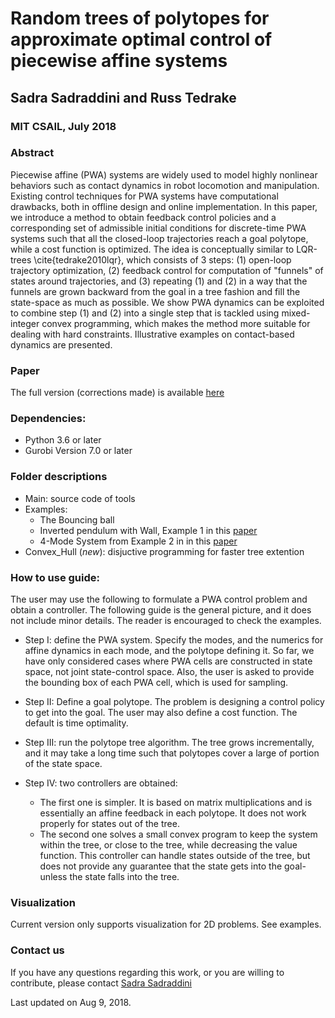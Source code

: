 # Random trees of polytopes for approximate optimal control of piecewise affine systems
## Sadra Sadraddini and Russ Tedrake
### MIT CSAIL, July 2018

### Abstract
Piecewise affine (PWA) systems are widely used to model highly nonlinear behaviors such as contact dynamics in robot locomotion and manipulation. Existing control techniques for PWA systems have computational drawbacks, both in offline design and online implementation. 
In this paper, we introduce a method to obtain feedback control policies and a corresponding  set of admissible initial conditions for discrete-time PWA systems such that all the closed-loop trajectories reach a goal polytope, while a cost function is optimized. 
The idea is conceptually similar to LQR-trees \cite{tedrake2010lqr}, which consists of 3 steps: (1) open-loop trajectory optimization, (2) feedback control for computation of "funnels" of states around trajectories, and (3) repeating (1) and (2) in a way that the funnels are grown backward from the goal in a tree fashion and fill the state-space as much as possible. We show PWA dynamics can be exploited to combine step (1) and (2) into a single step that is tackled using mixed-integer convex programming, which makes the method more suitable for dealing with hard constraints. Illustrative examples on contact-based dynamics are presented. 

### Paper
The full version (corrections made) is available [here](https://github.com/sadraddini/PWA-Control/blob/master/paper.pdf)

### Dependencies:
* Python 3.6 or later
* Gurobi Version 7.0 or later

### Folder descriptions
* Main: source code of tools
* Examples: 
    * The Bouncing ball 
    * Inverted pendulum with Wall, Example 1 in this [paper](http://groups.csail.mit.edu/robotics-center/public_papers/Marcucci17.pdf)
    * 4-Mode System from Example 2 in in this [paper](https://www.researchgate.net/profile/Michal_Kvasnica/publication/4143171_Computation_of_invariant_sets_for_piecewise_affine_discrete_time_systems_subject_to_bounded_disturbances/links/54d0b5930cf298d65668244c/Computation-of-invariant-sets-for-piecewise-affine-discrete-time-systems-subject-to-bounded-disturbances.pdf)
* Convex_Hull (*new*): disjuctive programming for faster tree extention 

### How to use guide:
The user may use the following to formulate a PWA control problem and obtain a controller. The following guide is the general picture, and it does not include minor details. The reader is encouraged to check the examples. 

* Step I: define the PWA system. Specify the modes, and the numerics for affine dynamics in each mode, and the polytope defining it. 
So far, we have only considered cases where PWA cells are constructed in state space, not joint state-control space. Also, the user is asked to provide the bounding box of each PWA cell, which is used for sampling.

* Step II: Define a goal polytope. The problem is designing a control policy to get into the goal. The user may also define a cost function. The default is time optimality. 

* Step III: run the polytope tree algorithm. The tree grows incrementally, and it may take a long time such that polytopes cover a large of portion of the state space.

* Step IV: two controllers are obtained:
    * The first one is simpler. It is based on matrix multiplications and is essentially an affine feedback in each polytope. It does not work properly for states out of the tree. 
    * The second one solves a small convex program to keep the system within the tree, or close to the tree, while decreasing the value function. This controller can handle states outside of the tree, but does not provide any guarantee that the state gets into the goal- unless the state falls into the tree.

### Visualization
Current version only supports visualization for 2D problems. See examples.  

### Contact us
If you have any questions regarding this work, or you are willing to contribute, please contact [Sadra Sadraddini](sadra@mit.edu) 

Last updated on Aug 9, 2018. 